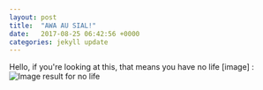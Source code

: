 ```yaml
---
layout: post
title:  "AWA AU SIAL!"
date:   2017-08-25 06:42:56 +0000
categories: jekyll update
---
```

Hello, if you're looking at this, that means you have no life
[image] : <img src="http://4.bp.blogspot.com/-4vNmZrq2Mjg/UTxkCXc0YVI/AAAAAAAAKxQ/lFzA7YrJ_pA/s1600/the+expelled+degenerik+blog.jpg" alt="Image result for no life"/>

[jekyll-docs]: http://jekyllrb.com/docs/home
[jekyll-gh]:   https://github.com/jekyll/jekyll
[jekyll-talk]: https://talk.jekyllrb.com/
